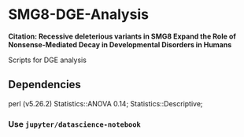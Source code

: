 # SMG8-DGE-Analysis

**Citation: Recessive deleterious variants in SMG8 Expand the Role of Nonsense-Mediated Decay in Developmental Disorders in Humans**

Scripts for DGE analysis

## Dependencies
perl (v5.26.2)
Statistics::ANOVA 0.14;
Statistics::Descriptive;

### Use `jupyter/datascience-notebook`
